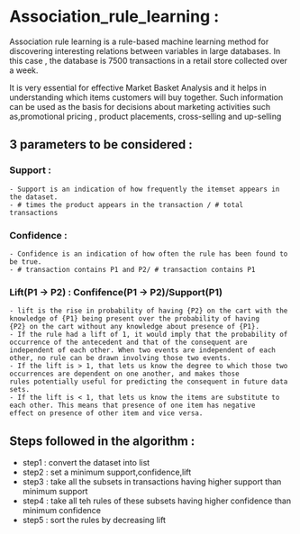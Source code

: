 # Association_rule_learning :

Association rule learning is a rule-based machine learning method for discovering interesting relations between variables in large databases. In this case , the database is 7500 transactions in a retail store collected over a week. 

It is very essential for effective Market Basket Analysis and it helps in understanding which items customers will buy together.
Such information can be used as the basis for decisions about marketing activities such as,promotional pricing , product placements, 
cross-selling and up-selling

## 3 parameters to be considered :

### Support : 
    - Support is an indication of how frequently the itemset appears in the dataset.
    - # times the product appears in the transaction / # total transactions
    
### Confidence : 
    - Confidence is an indication of how often the rule has been found to be true.
    - # transaction contains P1 and P2/ # transaction contains P1
    
### Lift(P1 -> P2) : Confifence(P1 -> P2)/Support(P1)
    - lift is the rise in probability of having {P2} on the cart with the knowledge of {P1} being present over the probability of having       {P2} on the cart without any knowledge about presence of {P1}.
    - If the rule had a lift of 1, it would imply that the probability of occurrence of the antecedent and that of the consequent are         independent of each other. When two events are independent of each other, no rule can be drawn involving those two events.
    - If the lift is > 1, that lets us know the degree to which those two occurrences are dependent on one another, and makes those           rules potentially useful for predicting the consequent in future data sets.
    - If the lift is < 1, that lets us know the items are substitute to each other. This means that presence of one item has negative         effect on presence of other item and vice versa.

## Steps followed in the algorithm :
- step1 : convert the dataset into list
- step2 : set a minimum support,confidence,lift
- step3 : take all the subsets in transactions having higher support than minimum support 
- step4 : take all teh rules of these subsets having higher confidence than minimum confidence
- step5 : sort the rules by decreasing lift 
